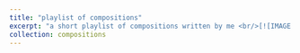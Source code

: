 ```yaml
---
title: "playlist of compositions"
excerpt: "a short playlist of compositions written by me <br/>[![IMAGE ALT TEXT](/images/compositionPlaylistPicture.png)](https://youtu.be/DBW2rzfuuxs)"
collection: compositions
---
```


